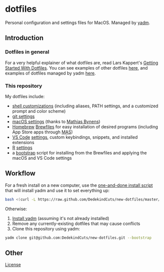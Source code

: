 # dotfiles
Personal configuration and settings files for MacOS.
Managed by [yadm](https://yadm.io).

## Introduction

### Dotfiles in general
For a very helpful explainer of what dotfiles are, read Lars Kappert's [Getting Started With Dotfiles](https://medium.com/@webprolific/getting-started-with-dotfiles-43c3602fd789).
You can see examples of other dotfiles [here](https://dotfiles.github.io), and examples of dotfiles managed by yadm [here](https://yadm.io/docs/examples).

### This repository
My dotfiles include: 
* [shell customizations](../.shell) (including aliases, PATH settings, and a customized prompt and color scheme)
* [git settings](../.gitconfig)
* [macOS settings](../.macos-settings/.macos) (thanks to [Mathias Bynens](https://github.com/mathiasbynens/dotfiles))
* [Homebrew](https://brew.sh) [Brewfiles](../.brew) for easy installation of desired programs (including App Store apps through [MAS](https://github.com/mas-cli/mas))
* [VS Code](https://code.visualstudio.com/) [settings](../.vscode-settings), custom keybindings, snippets, and installed extensions
* [R](https://www.r-project.org/) [settings](../.Rprofile)
* a [bootstrap](../.yadm/bootstrap) script for installing from the Brewfiles and applying the macOS and VS Code settings

## Workflow
For a fresh install on a new computer, use the [one-and-done install script](../.yadm/fresh.sh) that will install yadm and use it to set everything up:

```bash
bash <(curl -L https://raw.github.com/DedekindCuts/new-dotfiles/master/.yadm/fresh.sh)
```

Otherwise:
1. [Install yadm](https://yadm.io/docs/install) (assuming it's not already installed)
2. Remove any currently-existing dotfiles that may cause conflicts
3. Clone this repository using yadm: 

```bash
yadm clone git@github.com:DedekindCuts/new-dotfiles.git --bootstrap
```

## Other
[License](LICENSE)